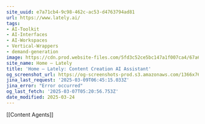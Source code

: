 ```yaml
---
site_uuid: e7a71cb4-9c98-462c-ac53-d4763794ad81
url: https://www.lately.ai/
tags:
- AI-Toolkit
- AI-Interfaces
- AI-Workspaces
- Vertical-Wrappers
- demand-generation
image: https://cdn.prod.website-files.com/5fd3c52ce5bc147a1f007ca4/67a674f5f0fae14770640d94_lately_meta_og_kately.png
site_name: Home – Lately
title: 'Home – Lately: Content Creation AI Assistant'
og_screenshot_url: https://og-screenshots-prod.s3.amazonaws.com/1366x768/80/false/e2c3aa87f70260416f1a9860b840a0e86bf9e7f8f95aa74c8753177687f3f786.jpeg
jina_last_request: '2025-03-09T06:45:15.033Z'
jina_error: "Error occurred"
og_last_fetch: '2025-03-07T05:20:56.753Z'
date_modified: 2025-03-24
---
```



[[Content Agents]]
